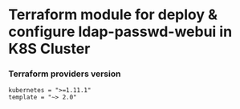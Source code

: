 # Terraform module for deploy & configure ldap-passwd-webui in K8S Cluster

### Terraform providers version
    kubernetes = ">=1.11.1"
    template = "~> 2.0"
 